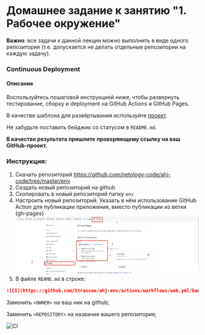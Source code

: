 # Домашнее задание к занятию "1. Рабочее окружение"

**Важно**: все задачи к данной лекции можно выполнить в виде одного репозитория (т.е. допускается не делать отдельные репозитории на каждую задачу).

### Continuous Deployment

#### Описание

Воспользуйтесь пошаговой инструкцией ниже, чтобы развернуть тестирование, сборку и deployment на GitHub Actions и GitHub Pages.

В качестве шаблона для развёртывания используйте [проект](https://github.com/netology-code/ahj-code/tree/master/env).

Не забудьте поставить бейджик со статусом в `README.md`.

**В качестве результата пришлите проверяющему ссылку на ваш GitHub-проект.**

### Инструкция:
1. Скачать репозиторий https://github.com/netology-code/ahj-code/tree/master/env
2. Создать новый репозиторий на github
3. Скопировать в новый репозиторий папку `env`
4. Настроить новый репозиторий. Указать в нём использование GitHub Action для публикации приложения, вместо публикации из ветки (gh-pages)
   ![alt text](./github-setup.png)
5. В файле `REAME.md` в строке:
```md
![CI](https://github.com/Strassee/ahj-env/actions/workflows/web.yml/badge.svg)
```
Заменить `<OWNER>` на ваш ник на github;

Заменить `<REPOSITORY>` на название вашего репозитория;

![CI](https://github.com/Strassee/ahj-env/actions/workflows/web.yml/badge.svg)
